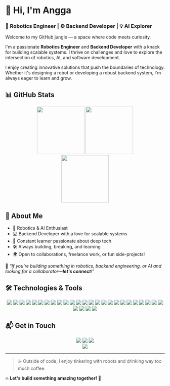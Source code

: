 # 👋 Hi, I'm Angga

### 🧠 Robotics Engineer | ⚙️ Backend Developer | 💡 AI Explorer

Welcome to my GitHub jungle — a space where code meets curiosity.

I'm a passionate **Robotics Engineer** and **Backend Developer** with a knack for building scalable systems. I thrive on challenges and love to explore the intersection of robotics, AI, and software development.

I enjoy creating innovative solutions that push the boundaries of technology. Whether it's designing a robot or developing a robust backend system, I'm always eager to learn and grow.

## 📊 GitHub Stats

<div align="center">
  <img src="https://github-readme-stats.vercel.app/api?username=anggamys&show_icons=true&theme=dracula&hide_border=true" height="150" />
  <img src="https://github-readme-stats.vercel.app/api/top-langs?username=anggamys&layout=compact&theme=dracula&hide_border=true" height="150" />
  <br />
  <img src="https://github-readme-streak-stats.herokuapp.com/?user=anggamys&theme=dracula&hide_border=true" height="150" />
</div>

## 🚀 About Me

- 🤖 Robotics & AI Enthusiast
- 💻 Backend Developer with a love for scalable systems
- 🧠 Constant learner passionate about deep tech
- 🛠️ Always building, breaking, and learning
- 🌍 Open to collaborations, freelance work, or fun side-projects!

💬 _“If you're building something in robotics, backend engineering, or AI and looking for a collaborator—**let's connect**!”_

<!-- ## 📂 Notable Projects

- 🚗 **SmartCarAI** — Deep learning for autonomous vehicle path planning using CNNs. [🔗 Repo](https://github.com/anggamys/SmartCarAI)
- 📚 **EduTrack** — Course management web app (NestJS + MySQL + TailwindCSS). [🔗 Repo](https://github.com/anggamys/EduTrack)
- 🤖 **LineFollowerBot** — Arduino-based line-following robot with PID control. [🔗 Repo](https://github.com/anggamys/LineFollowerBot) -->

## 🛠️ Technologies & Tools

<div align="center">

  <!-- 🖼️ Frontend -->
  <img src="https://img.shields.io/badge/Next.js-black?style=flat&logo=next.js&logoColor=white" />
  <img src="https://img.shields.io/badge/React-blue?style=flat&logo=react&logoColor=white" />
  <img src="https://img.shields.io/badge/Vue.js-4FC08D?style=flat&logo=vue.js&logoColor=white" />
  <img src="https://img.shields.io/badge/TailwindCSS-38B2AC?style=flat&logo=tailwind-css&logoColor=white" />
  <img src="https://img.shields.io/badge/Nuxt.js-00DC82?style=flat&logo=nuxt.js&logoColor=white" />

  <!-- ⚙️ Backend -->
  <img src="https://img.shields.io/badge/NestJS-e0234e?style=flat&logo=nestjs&logoColor=white" />
  <img src="https://img.shields.io/badge/Express.js-000000?style=flat&logo=express&logoColor=white" />
  <img src="https://img.shields.io/badge/Laravel-red?style=flat&logo=laravel&logoColor=white" />

  <!-- 🧠 Languages -->
  <img src="https://img.shields.io/badge/TypeScript-3178C6?style=flat&logo=typescript&logoColor=white" />
  <img src="https://img.shields.io/badge/JavaScript-yellow?style=flat&logo=javascript&logoColor=white" />
  <img src="https://img.shields.io/badge/C++-00599C?style=flat&logo=c%2B%2B&logoColor=white" />
  <img src="https://img.shields.io/badge/Java-007396?style=flat&logo=java&logoColor=white" />
  <img src="https://img.shields.io/badge/Python-blue?style=flat&logo=python&logoColor=white" />
  <img src="https://img.shields.io/badge/PHP-777BB4?style=flat&logo=php&logoColor=white" />

  <!-- 🛢️ Database -->
  <img src="https://img.shields.io/badge/MySQL-blue?style=flat&logo=mysql&logoColor=white" />
  <img src="https://img.shields.io/badge/PostgreSQL-4169E1?style=flat&logo=postgresql&logoColor=white" />
  <img src="https://img.shields.io/badge/SQLite-003B57?style=flat&logo=sqlite&logoColor=white" />
  <img src="https://img.shields.io/badge/MongoDB-green?style=flat&logo=mongodb&logoColor=white" />
  <img src="https://img.shields.io/badge/Prisma-2D3748?style=flat&logo=prisma&logoColor=white" />

  <!-- 🚀 DevOps & Realtime -->
  <img src="https://img.shields.io/badge/Docker-2496ED?style=flat&logo=docker&logoColor=white" />
  <img src="https://img.shields.io/badge/Firebase-orange?style=flat&logo=firebase&logoColor=white" />
  <img src="https://img.shields.io/badge/Socket.io-010101?style=flat&logo=socket.io&logoColor=white" />

  <!-- 👁️ AI / CV -->
  <img src="https://img.shields.io/badge/OpenCV-5C3EE8?style=flat&logo=opencv&logoColor=white" />
  <img src="https://img.shields.io/badge/Google%20Colab-F9AB00?style=flat&logo=googlecolab&logoColor=white" />

  <!-- 🧰 Tools -->
  <img src="https://img.shields.io/badge/Postman-FF6C37?style=flat&logo=postman&logoColor=white" />
  <img src="https://img.shields.io/badge/Notion-000000?style=flat&logo=notion&logoColor=white" />
  <img src="https://img.shields.io/badge/Discord-5865F2?style=flat&logo=discord&logoColor=white" />
  <img src="https://img.shields.io/badge/Linux-FCC624?style=flat&logo=linux&logoColor=black" />
  <img src="https://img.shields.io/badge/Ros-000000?style=flat&logo=ros&logoColor=white" />

</div>

## 📬 Get in Touch

<div align="center">
  <a href="mailto:anggayunus139@gmail.com"><img src="https://img.shields.io/badge/Email-Contact-brightgreen" /></a>
  <a href="https://www.linkedin.com/in/moh-angga"><img src="https://img.shields.io/badge/LinkedIn-Profile-blue" /></a>
  <a href="https://github.com/anggamys"><img src="https://img.shields.io/badge/GitHub-Profile-black" /></a>
</div>

<div align="center">
  <img src="https://komarev.com/ghpvc/?username=anggamys&label=Profile%20Views&color=blue&style=flat" />
</div>

---

> ☕ Outside of code, I enjoy tinkering with robots and drinking way too much coffee.

🔥 **Let's build something amazing together!** 🚀
